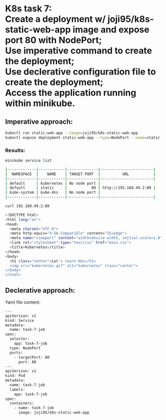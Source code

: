 # K8s task 7:<br/>Create a deployment w/ joji95/k8s-static-web-app image and expose port 80 with NodePort; <br/>Use imperative command to create the deployment;<br/>Use declerative configuration file to create the deployment;<br/>Access the application running within minikube.

## Imperative approach:

```bash
kubectl run static-web-app --image=joji95/k8s-static-web-app 
kubectl expose deployment static-web-app --type=NodePort --name=static --port=80
```

### Results:

```bash
minikube service list
```

```bash
|-------------|------------|--------------|------------------------|
|  NAMESPACE  |    NAME    | TARGET PORT  |          URL           |
|-------------|------------|--------------|------------------------|
| default     | kubernetes | No node port |
| default     | static     |           80 | http://192.168.49.2:80 |
| kube-system | kube-dns   | No node port |
|-------------|------------|--------------|------------------------|
```

```bash
curl 192.168.49.2:80

<!DOCTYPE html>
<html lang="en">
<head>
  <meta charset="UTF-8">
  <meta http-equiv="X-UA-Compatible" content="IE=edge">
  <meta name="viewport" content="width=device-width, initial-scale=1.0">
  <link rel="stylesheet" type="text/css" href="main.css">
  <title>Kubernetes</title>
</head>
<body>
  <h1 class="center">Let's learn K8s</h1>
  <img src="kubernetes.gif" alt="kubernetes" class="center">
</body>
</html>
```

## Declerative approach:

Yaml file content:

```bash
---
apiVersion: v1
kind: Service
metadata:
  name: task-7-job
spec:
  selector:
    app: task-7-job
  type: NodePort
  ports:
    - targetPort: 80
      port: 80
---
apiVersion: v1
kind: Pod
metadata:
  name: task-7-job
  labels:
    app: task-7-job
spec:
  containers:
    - name: task-7-job
      image: joji95/k8s-static-web-app
```
